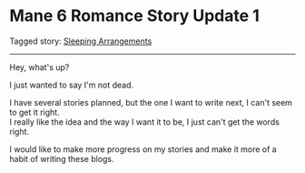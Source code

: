 # Mane 6 Romance Story Update 1

Tagged story: [Sleeping Arrangements](https://www.fimfiction.net/story/453503/sleeping-arrangements)

***

Hey, what's up?

I just wanted to say I'm not dead.

I have several stories planned, but the one I want to write next, I can't seem to get it right.  
I really like the idea and the way I want it to be, I just can't get the words right.

I would like to make more progress on my stories and make it more of a habit of writing these blogs.
